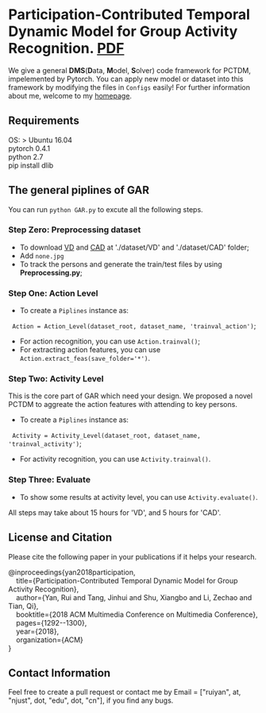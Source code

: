 # Participation-Contributed Temporal Dynamic Model for Group Activity Recognition. [PDF](https://www.researchgate.net/profile/Rui_Yan31/publication/328372578_Participation-Contributed_Temporal_Dynamic_Model_for_Group_Activity_Recognition/links/5bed27684585150b2bb79e69/Participation-Contributed-Temporal-Dynamic-Model-for-Group-Activity-Recognition.pdf)

We give a general **DMS**(**D**ata, **M**odel, **S**olver) code framework for PCTDM, impelemented by Pytorch. You can apply new model or dataset into this framework by modifying the files in `Configs` easily! For further information about me, welcome to my [homepage](https://ruiyan1995.github.io/).


## Requirements
OS: > Ubuntu 16.04  
pytorch 0.4.1  
python 2.7  
pip install dlib

## The general piplines of GAR
You can run `python GAR.py` to excute all the following steps.
### Step Zero: Preprocessing dataset
- To download [VD](https://github.com/mostafa-saad/deep-activity-rec#dataset) and [CAD](http://vhosts.eecs.umich.edu/vision//activity-dataset.html) at './dataset/VD' and './dataset/CAD' folder;
- Add `none.jpg`
- To track the persons and generate the train/test files by using **Preprocessing.py**;

### Step One: Action Level
- To create a `Piplines` instance as:

&nbsp;&nbsp;`Action = Action_Level(dataset_root, dataset_name, 'trainval_action')`;
- For action recognition, you can use `Action.trainval()`;
- For extracting action features, you can use `Action.extract_feas(save_folder='*')`.

### Step Two: Activity Level
This is the core part of GAR which need your design. We proposed a novel PCTDM to aggreate the action features with attending to key persons.
- To create a `Piplines` instance as:

&nbsp;&nbsp;`Activity = Activity_Level(dataset_root, dataset_name, 'trainval_activity')`;
- For activity recognition, you can use `Activity.trainval()`.

### Step Three: Evaluate
- To show some results at activity level, you can use `Activity.evaluate()`.

All steps may take about 15 hours for 'VD', and 5 hours for 'CAD'.

## License and Citation 
Please cite the following paper in your publications if it helps your research.

@inproceedings{yan2018participation,  
&nbsp;&nbsp;&nbsp;&nbsp;title={Participation-Contributed Temporal Dynamic Model for Group Activity Recognition},  
&nbsp;&nbsp;&nbsp;&nbsp;author={Yan, Rui and Tang, Jinhui and Shu, Xiangbo and Li, Zechao and Tian, Qi},  
&nbsp;&nbsp;&nbsp;&nbsp;booktitle={2018 ACM Multimedia Conference on Multimedia Conference},  
&nbsp;&nbsp;&nbsp;&nbsp;pages={1292--1300},  
&nbsp;&nbsp;&nbsp;&nbsp;year={2018},  
&nbsp;&nbsp;&nbsp;&nbsp;organization={ACM}  
}

## Contact Information
Feel free to create a pull request or contact me by Email = ["ruiyan", at, "njust", dot, "edu", dot, "cn"], if you find any bugs. 